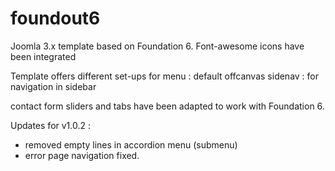 # foundout6
Joomla 3.x template based on Foundation 6.
Font-awesome icons have been integrated

Template offers different set-ups for menu :
	default
	offcanvas
	sidenav : for navigation in sidebar

contact form sliders and tabs have been adapted to work with Foundation 6.

Updates for v1.0.2 :
- removed empty lines in accordion menu (submenu)	
- error page navigation fixed.
